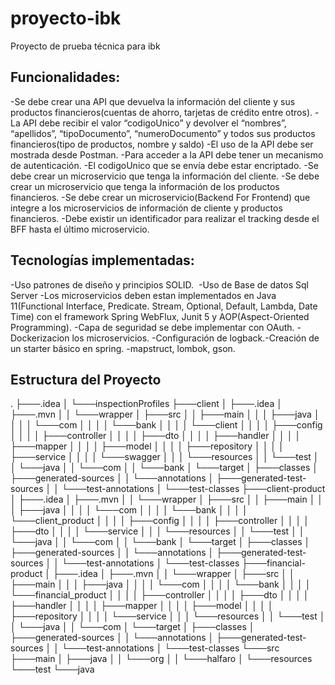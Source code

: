 # proyecto-ibk
Proyecto de prueba técnica para ibk

Funcionalidades:
----------------
-Se debe crear una API que devuelva la información del cliente y sus productos financieros(cuentas de ahorro, tarjetas de crédito entre otros).​
-La API debe recibir el valor “codigoUnico” y devolver el “nombres”, “apellidos”, “tipoDocumento”, “numeroDocumento” y todos sus productos financieros(tipo de productos, nombre y saldo)​
-El uso de la API debe ser mostrada desde Postman.​
-Para acceder a la API debe tener un mecanismo de autenticación.​
-El codigoUnico que se envía debe estar encriptado.​
-Se debe crear un microservicio que tenga la información del cliente.​
-Se debe crear un microservicio que tenga la información de los productos financieros.​
-Se debe crear un microservicio(Backend For Frontend) que integre a los microservicios de información de cliente y productos financieros.​
-Debe existir un identificador para realizar el tracking desde el BFF hasta el último microservicio.

Tecnologías implementadas:
--------------------------
-Uso patrones de diseño y principios SOLID. ​
-Uso de Base de datos Sql Server
-Los microservicios deben estan implementados en Java 11(Functional Interface, Predicate. Stream, Optional, Default, Lambda, Date Time) con el framework Spring  WebFlux, Junit 5 y AOP(Aspect-Oriented Programming).​
-Capa de seguridad se debe implementar con OAuth.​
-Dockerizacion los microservicios.​
-Configuración de logback.​
-Creación de un starter básico en spring.​
-mapstruct, lombok, gson.


Estructura del Proyecto
------------------------
.
├───.idea
│   └───inspectionProfiles
├───client
│   ├───.idea
│   ├───.mvn
│   │   └───wrapper
│   ├───src
│   │   ├───main
│   │   │   ├───java
│   │   │   │   └───com
│   │   │   │       └───bank
│   │   │   │           └───client
│   │   │   │               ├───config
│   │   │   │               ├───controller
│   │   │   │               ├───dto
│   │   │   │               ├───handler
│   │   │   │               ├───mapper
│   │   │   │               ├───model
│   │   │   │               ├───repository
│   │   │   │               ├───service
│   │   │   │               └───swagger
│   │   │   └───resources
│   │   └───test
│   │       └───java
│   │           └───com
│   │               └───bank
│   └───target
│       ├───classes
│       ├───generated-sources
│       │   └───annotations
│       ├───generated-test-sources
│       │   └───test-annotations
│       └───test-classes
├───client-product
│   ├───.idea
│   ├───.mvn
│   │   └───wrapper
│   ├───src
│   │   ├───main
│   │   │   ├───java
│   │   │   │   └───com
│   │   │   │       └───bank
│   │   │   │           └───client_product
│   │   │   │               ├───config
│   │   │   │               ├───controller
│   │   │   │               ├───dto
│   │   │   │               └───service
│   │   │   └───resources
│   │   └───test
│   │       └───java
│   │           └───com
│   │               └───bank
│   └───target
│       ├───classes
│       ├───generated-sources
│       │   └───annotations
│       ├───generated-test-sources
│       │   └───test-annotations
│       └───test-classes
├───financial-product
│   ├───.idea
│   ├───.mvn
│   │   └───wrapper
│   ├───src
│   │   ├───main
│   │   │   ├───java
│   │   │   │   └───com
│   │   │   │       └───bank
│   │   │   │           └───financial_product
│   │   │   │               ├───controller
│   │   │   │               ├───dto
│   │   │   │               ├───handler
│   │   │   │               ├───mapper
│   │   │   │               ├───model
│   │   │   │               ├───repository
│   │   │   │               └───service
│   │   │   └───resources
│   │   └───test
│   │       └───java
│   │           └───com
│   └───target
│       ├───classes
│       ├───generated-sources
│       │   └───annotations
│       ├───generated-test-sources
│       │   └───test-annotations
│       └───test-classes
└───src
    ├───main
    │   ├───java
    │   │   └───org
    │   │       └───halfaro
    │   └───resources
    └───test
        └───java

